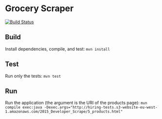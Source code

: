 # Grocery Scraper
[![Build Status](https://travis-ci.org/matt453677854/grocery-scraper.svg?branch=master)](https://travis-ci.org/matt453677854/grocery-scraper)

## Build
Install dependencies, compile, and test:
`mvn install`  

## Test
Run only the tests:
`mvn test`  

## Run
Run the application (the argument is the URI of the products page):
`mvn compile exec:java -Dexec.args="http://hiring-tests.s3-website-eu-west-1.amazonaws.com/2015_Developer_Scrape/5_products.html"`  
